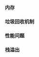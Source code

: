<!--
 * @Author: qianqian.zhao
 * @Date: 2020-04-01 14:16:48
 * @LastEditors: qianqian.zhao
 * @LastEditTime: 2020-04-01 14:17:18
 * @Description: 
 -->

### 内存
### 垃圾回收机制
### 性能问题
### 栈溢出
